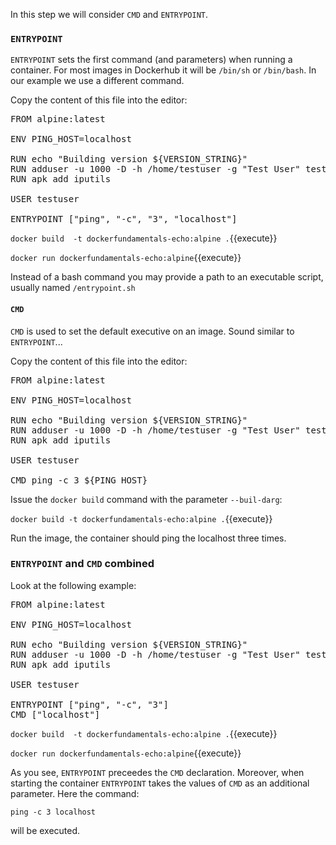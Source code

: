In this step we will consider `CMD` and `ENTRYPOINT`.

### `ENTRYPOINT`

`ENTRYPOINT` sets the first command (and parameters) when running a container. For most images in Dockerhub it will be `/bin/sh` or `/bin/bash`. In our example we use a different command.

Copy the content of this file into the editor:

<pre class="file" data-filename="Dockerfile" data-target="replace">FROM alpine:latest

ENV PING_HOST=localhost

RUN echo "Building version ${VERSION_STRING}"
RUN adduser -u 1000 -D -h /home/testuser -g "Test User" testuser
RUN apk add iputils

USER testuser

ENTRYPOINT ["ping", "-c", "3", "localhost"]
</pre>

`docker build  -t dockerfundamentals-echo:alpine .`{{execute}}

`docker run dockerfundamentals-echo:alpine`{{execute}}

Instead of a bash command you may provide a path to an executable script, usually named `/entrypoint.sh`


#### `CMD`

`CMD` is used to set the default executive on an image. Sound similar to `ENTRYPOINT`... 

Copy the content of this file into the editor:

<pre class="file" data-filename="Dockerfile" data-target="replace">FROM alpine:latest

ENV PING_HOST=localhost

RUN echo "Building version ${VERSION_STRING}"
RUN adduser -u 1000 -D -h /home/testuser -g "Test User" testuser
RUN apk add iputils

USER testuser

CMD ping -c 3 ${PING_HOST}
</pre>

Issue the `docker build` command with the parameter `--buil-darg`:

`docker build -t dockerfundamentals-echo:alpine .`{{execute}}

Run the image, the container should ping the localhost three times.


### `ENTRYPOINT` and `CMD` combined

Look at the following example:

<pre class="file" data-filename="Dockerfile" data-target="replace">FROM alpine:latest

ENV PING_HOST=localhost

RUN echo "Building version ${VERSION_STRING}"
RUN adduser -u 1000 -D -h /home/testuser -g "Test User" testuser
RUN apk add iputils

USER testuser

ENTRYPOINT ["ping", "-c", "3"]
CMD ["localhost"]
</pre>

`docker build  -t dockerfundamentals-echo:alpine .`{{execute}}

`docker run dockerfundamentals-echo:alpine`{{execute}}

As you see, `ENTRYPOINT` preceedes the `CMD` declaration. Moreover, when starting the container `ENTRYPOINT` takes the values of `CMD` as an additional parameter. Here the command:

`ping -c 3 localhost`

will be executed.